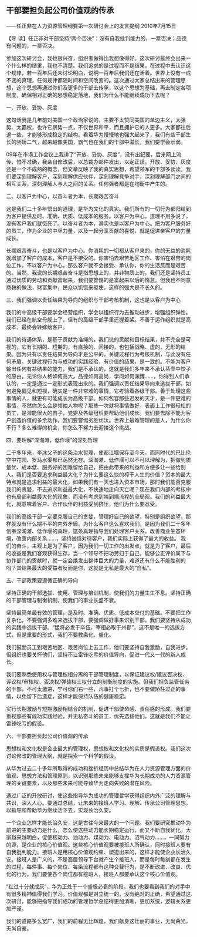 ## 干部要担负起公司价值观的传承

——任正非在人力资源管理纲要第一次研讨会上的发言提纲
2010年7月15日



【导  读】任正非对干部坚持“两个否决”：没有自我批判能力的，一票否决；品德有问题的，一票否决。



参加这次研讨会，我也很兴奋，组织者做得比我想像得好。这次研讨最终会出来一个什么样的结果，我也不清楚。我们追求的是过程而不是结果，在过程中去认识这个规律，若一百年后还未讨论明白，说明一百年后我们还在活着。世界上没有一成不变的真理，任何规律都随时间和空间改变的。这次通过大家总结出来的管理思想，这个思想再通过你们及更多的干部去传承，以这个思想为基础，再去制定各项制度，确保相对正确的思想稳定落地，我们为什么不能继续成功下去呢？

一、开放、妥协、灰度

这句话我是几年前对美国一个政治家说的，主要不太赞同美国的单边主义，太强势、太霸权，也许它弱势一点，不仅世界和平，而且拥护它的人更多。大家都往后退一些，才能够形成稳定的结构。看着华为慢慢地也强大起来了，我们有些干部生长的骄娇二气，越来越像美国，霸气也在我们的干部中滋长，我们要学会示弱。

09年在市场工作会议上我讲了“开放、妥协、灰度”，没有出纪要，后来网上流传，怕不准确，我亲自修改后，以总裁办邮件发出，以定正误。开放、妥协、灰度还是一个不成熟的概念，但文章反映了我的真实思想，希望领军的干部多读读。我们要深刻理解客户，深刻理解供应伙伴，深刻理解竞争对手，深刻理解部门之间的相互关系，深刻理解人与人之间的关系。任何强者都是在均衡中产生的。

二、以客户为中心，以奋斗者为本，长期艰苦奋斗

这是我们二十多年悟出的道理，是华为文化的真实。我们所有的一切行为都归结到为客户提供及时、准确、优质、低成本的服务。以客户为中心，道理不用多说了，没有客户我们就饿死了。以奋斗者为本，其实也是以客户为中心。把为客户服务好的员工，作为企业的中坚力量，以及一起分享贡献的喜悦，就是促进亲客户的力量成长。

长期艰苦奋斗，也是以客户为中心。你消耗的一切都从客户来的，你的无益的消耗就增加了客户的成本，客户是不接受的。你害怕去艰苦地区工作、害怕在艰苦的岗位工作，不以客户为中心，那么客户就不会接受、承认你，你的生活反而是艰苦的。当然，我说的长期艰苦奋斗是指思想上的，并非物质上的。我们还是坚持员工通过优质的劳动和贡献富起来，我们要警惕的是富起来以后的惰怠。但我也不同意商鞅的做法，财富集中，民众以饥饿来驱使，这样的强大是不长久的。

三、我们强调以责任结果为导向的组织与干部考核机制，这也是以客户为中心

我们的中高级干部要学会经营组织，学会以组织行为去推动进步，增强组织弹性。我们已经在航空母舰上了，但有的高级干部手里还握着桨。不善于运作组织就是高成本，最终会转嫁给客户。

我们的待遇体系，是基于贡献为准绳的。我们说的贡献和目标结果，并不完全是可视的，它有长期的、短期的，有直接的、间接的，也包括战略、虚的、无形的结果。因为只有以责任结果为导向才是公平的，关键过程行为考核机制，与此没有任何矛盾。关键过程行为与成功的实践经验，有价值的结果，是一致的。不能为客户输出任何有益结果的能力，我们是不承认的，这就是我们多年来不承认茶壶中饺子的原由。无论你人格如何高大，品德如何高尚，学问如何渊博……，你得到人们承认的，一定是通过一定形式表现出来的。我们强调以责任结果导向来选拔干部，如何避免偏见和短视，确实是一件非常难的事情，它考验着各级干部。善于处理这些事情的人，就更有可能成长为高级干部。如何包容那些迟发的天才，是一件更难的事情，不然你怎么会是领袖人物呢？那些一次就将事情做好，表面上工作很轻松的员工，是潜能很大的苗子，党委及各级组织要帮助他们成长。我们要去除不能为客户创造价值的多余动作，我们要警惕劣胜优汰。世界上最难管理的是人，为什么你不行？多么难得的机会，你怎么不努力去迎接这个挑战。

四、要理解“深淘滩，低作堰”的深刻哲理

二千多年来，李冰父子的这条治水哲理，使都江堰保存至今天。而同时代的巴比伦空中花园、罗马水渠都已荡然无存。深淘滩、低作堰可以不可以理解为，把做到质量优、成本低、服务好的困难留给自己，把由此带来的利益和方便多让一些给别人。我们是否要追求利益最大化？为什么要这么快的榨干人生的价值？资本的最大特点就是追求利益的最大化，如果我们有一天也进入资本市场，那时我们能否克服我们的贪婪，不去追求利益最大化，不快速地走向灭亡呢？现在我们内部的考核中也有局部利益最大化的现象，而没有考虑到端到端流程的全局观。我们的利益最大化，就意味着客户、合作伙伴的利益受到挤压，他们为什么要忍受。

我们的高级干部一定要克服自己的贪婪，管理好自己的欲望，特别是组织欲望，那样就没有什么摆不平的内外矛盾。为什么客户这么喜欢我们，是因为我们二十多年信奉深淘滩、低作堰的真理，这条真理指导我们处理客户关系，改善商业生态环境，改善内部关系……，坚持诚信对待客户，我们实际上获得了最大的收益。 我们的奋斗，主观上是为了客户，因为我们一切工作的出发点，就是为了客户，最后的收益是我们客观获得生存。当一个领导不把功劳归于自己，能够公正评价属下与协作部门的贡献时，就一定会焕发出群体巨大的力量，难道还有什么不能胜利的吗？其结果最大的受益者反而是你，这就是无私是最大的“自私”。

五、干部政策要遵循正确的导向

坚持正确的干部选拔、使用、管理与培训机制，使我们的力量生生不息。坚持正确的干部管理与制衡机制，使我们的事业长盛不衰。

坚持最简单最有效的管理，是及时、准确、优质、低成本交付的基础。不要把工作复杂化，不要强调多难来选拔干部，要强调做好事来识别干部。我们要坚持从成功的实践中选拔干部。“猛将必发于卒伍，宰相必取于州郡”，这不是唯一的选拔方式，但是重要的形式，我们不要教条化、僵化。

我们鼓励员工到艰苦地区、艰苦岗位上去工作，他们要坚持自我激励，自我进步。但组织也要关怀他们，坚持不让雷锋吃亏的价值导向，促进一代又一代的新人成长。

我们要熟悉使用权与管理权相分离的干部管理制度，以保证建议权/建议否决权、评议权/审核权、否决权/弹劾权三权分立的制衡制度的实施。但我们担负监管任务的干部，不可太激进，宁可你们右一些，凡事打个七折，也不要做矫枉过正的事情，以免留下后遗症，这样才能保持队伍的健康稳定。

实行长期激励与短期激励相结合的机制，促进干部使命感、责任感的形成。我们要重视那些有成功实践经验，并无私奋斗的员工，优先选拔他们，这就是我们不能让雷锋吃亏的假设。

六、干部要担负起公司价值观的传承

思想权和文化权是企业最大的管理权，思想权和文化权的实质是假设权。我们这次讨论修改的管理大纲，就是探索一个科学的假设。

从华为过去二十多年所取得的成功和挫折经历中总结华为在人力资源管理方面的价值观、思想方法和管理原则，以识别那些未来能够支撑华为长期成功的人力资源管理的关键要素，以及那些未来可能导致华为走向失败的潜在风险。

通过广泛的开放研讨，使这些指导华为成功的管理哲学获得组织内外广泛的理解与共识，深入人心。要通过总结，让未来的接班人学习、理解、传承公司管理思想，以指导和帮助华为继续活下去，实现长治久安。

一个企业怎样才能长治久安，这是古往今来最大的一个问题。我们要研究推动华为前进的主要动力是什么，怎么使这些动力能长期稳定运行，而又不断自我优化。大家越来越明白，促使核动力、油动力、煤动力、电动力、沼气动力……，一同努力的源，是企业的核心价值观。这些核心价值观要被接班人所确认，同时接班人要有自我批判能力。接班人是用核心价值观约束、塑造出来的，这样才能使企业长治久安。接班人是广义的，不是高层领导下台就产生个接班人，而是每时每刻都在发生的过程，每件事、每个岗位、每条流程都有这种交替行为，是不断改进、改良、优化的行为。我们要使各个岗位都有接班人，接班人都要承认这个核心价值观。

“红过十分就成灰”，华为正处于一个盛极必衰的阶段。我们也要看到我们的对手中有很多精神值得我们学习。价值观都是对立统一的，没有绝对的正确，希望通过这次研讨，能够把指导我们成功的管理哲学总结得更加清晰，更加系统，逻辑关系更加严谨。

我们的道路多么宽广，我们的前程无比辉煌，我们献身这壮丽的事业，无尚荣光，无尚自豪。
